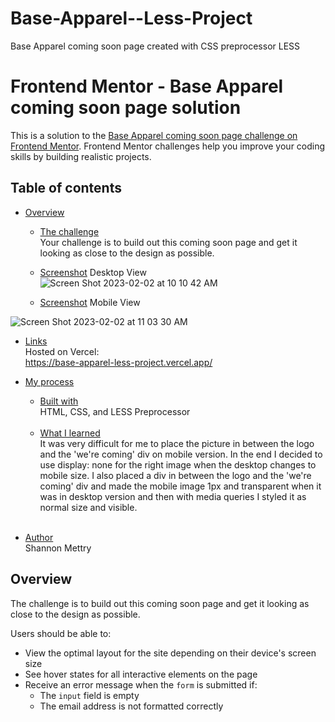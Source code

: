 # Base-Apparel--Less-Project
Base Apparel coming soon page created with CSS preprocessor LESS

# Frontend Mentor - Base Apparel coming soon page solution

This is a solution to the [Base Apparel coming soon page challenge on Frontend Mentor](https://www.frontendmentor.io/challenges/base-apparel-coming-soon-page-5d46b47f8db8a7063f9331a0). Frontend Mentor challenges help you improve your coding skills by building realistic projects. 

## Table of contents

- [Overview](#overview)
  - [The challenge](#the-challenge)<br>
  Your challenge is to build out this coming soon page and get it looking as close to the design as possible.

  - [Screenshot](#screenshot) Desktop View <br>
  ![Screen Shot 2023-02-02 at 10 10 42 AM](https://user-images.githubusercontent.com/61018008/216294027-1835e124-4ed3-488e-8083-e664eae72503.png)
 
   - [Screenshot](#screenshot) Mobile View <br>
   
![Screen Shot 2023-02-02 at 11 03 30 AM](https://user-images.githubusercontent.com/61018008/216294473-c381bbb8-74f0-4e4b-8a5d-badd21431537.png)

  - [Links](#links)<br>
  Hosted on Vercel:<br>
  https://base-apparel-less-project.vercel.app/
  
- [My process](#my-process)
  - [Built with](#built-with) <br>
  HTML, CSS, and LESS Preprocessor <br><br>
  - [What I learned](#what-i-learned) <br>
  It was very difficult for me to place the picture in between the logo and the 'we're coming' div on mobile version. In the end I decided to use display: none for the right image when the desktop changes to mobile size. I also placed a div in between the logo and the 'we're coming' div and made the mobile image 1px and transparent when it was in desktop version and then with media queries I styled it as normal size and visible. <br><br>

- [Author](#author)<br>
Shannon Mettry



## Overview
The challenge is to build out this coming soon page and get it looking as close to the design as possible.


Users should be able to:

- View the optimal layout for the site depending on their device's screen size
- See hover states for all interactive elements on the page
- Receive an error message when the `form` is submitted if:
  - The `input` field is empty
  - The email address is not formatted correctly
